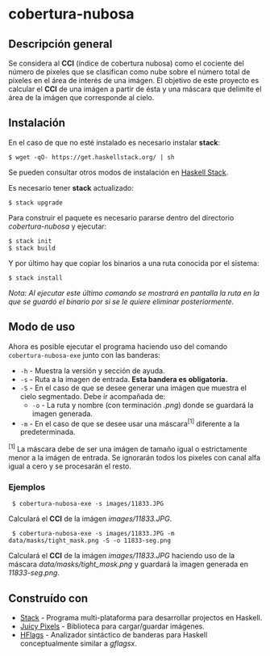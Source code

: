# **cobertura-nubosa**

## Descripción general

Se considera al **CCI** (índice de cobertura nubosa)  como el cociente del número de pixeles que se clasifican como nube sobre el número total de pixeles en el área de interés de una imágen. El objetivo de este proyecto es calcular el **CCI** de una imágen a partir de ésta y una máscara que delimite el área de la imágen que corresponde al cielo. 

## Instalación

En el caso de que no esté instalado es necesario instalar **stack**:

`$ wget -qO- https://get.haskellstack.org/ | sh`

Se pueden consultar otros modos de instalación en [Haskell Stack](https://docs.haskellstack.org/en/stable/install_and_upgrade/).

Es necesario tener **stack** actualizado:

`$ stack upgrade`



Para construir el paquete es necesario pararse dentro del directorio *cobertura-nubosa* y ejecutar:
```
$ stack init
$ stack build
```
Y por último hay que copiar los binarios a una ruta conocida por el sistema:

`$ stack install`

*Nota: Al ejecutar este último comando se mostrará en pantalla la ruta en la que se guardó el binario por si se le quiere eliminar posteriormente.*

## Modo de uso 

Ahora es posible ejecutar el programa haciendo uso del comando `cobertura-nubosa-exe` junto con las banderas:

* `-h`  -  Muestra la versión y sección de ayuda.
* `-s`  -  Ruta a la imagen de entrada. **Esta bandera es obligatoria.**
* `-S`  -  En el caso de que se desee generar una imágen que muestra el cielo segmentado. Debe ir acompañada de:
  * `-o`  -  La ruta y nombre (con terminación *.png*) donde se guardará la imagen generada. 
* `-m`  -  En el caso de que se desee usar una máscara<sup>[1]</sup> diferente a la predeterminada.
	
<sup>[1]</sup> La máscara debe de ser una imágen de tamaño igual o estrictamente menor a la imágen de entrada. Se ignorarán todos los pixeles con canal alfa igual a cero  y se procesarán el resto. 

### Ejemplos

` $ cobertura-nubosa-exe -s images/11833.JPG`

Calculará el **CCI** de la imágen *images/11833.JPG*.

` $ cobertura-nubosa-exe -s images/11833.JPG -m data/masks/tight_mask.png -S -o 11833-seg.png`

Calculará el **CCI** de la imágen *images/11833.JPG* haciendo uso de la máscara *data/masks/tight_mask.png* y guardará la imagen generada en *11833-seg.png*. 


## Construído con
* [Stack](https://docs.haskellstack.org) - Programa multi-plataforma para desarrollar projectos en Haskell. 
* [Juicy Pixels](https://github.com/Twinside/Juicy.Pixels) - Biblioteca para cargar/guardar imágenes.
* [HFlags](https://github.com/nilcons/hflags) - Analizador sintáctico de banderas para Haskell conceptualmente similar a *gflags*x. 
